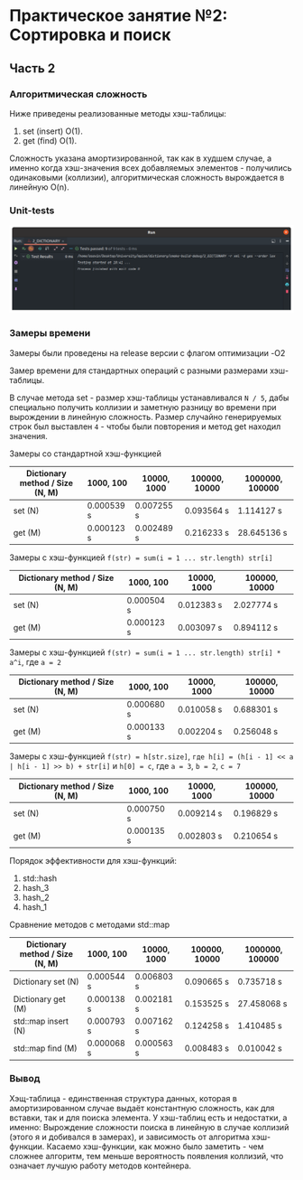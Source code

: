 # Практическое занятие №2: Сортировка и поиск

## Часть 2

### Алгоритмическая сложность

Ниже приведены реализованные методы хэш-таблицы:
1) set (insert) O(1).
2) get (find) O(1).

Сложность указана амортизированной, так как в худшем случае, а именно когда хэш-значения всех добавляемых элементов - 
получились одинаковыми (коллизии), алгоритмическая сложность вырождается в линейную O(n).

### Unit-tests

![unit-tests](./images/unit_tests.png)

### Замеры времени

Замеры были проведены на release версии с флагом оптимизации -O2

Замер времени для стандартных операций с разными размерами хэш-таблицы.

В случае метода set - размер хэш-таблицы устанавливался `N / 5`, дабы специально получить коллизии и заметную 
разницу во времени при вырождении в линейную сложность.
Размер случайно генерируемых строк был выставлен `4` - чтобы были повторения и метод get находил значения.

Замеры со стандартной хэш-функцией

| Dictionary method / Size (N, M) | 1000, 100  | 10000, 1000 | 100000, 10000 | 1000000, 100000 |
|---------------------------------|------------|-------------|---------------|-----------------|
| set (N)                         | 0.000539 s | 0.007255 s  | 0.093564 s    | 1.114127 s      | 
| get (M)                         | 0.000123 s | 0.002489 s  | 0.216233 s    | 28.645136 s     |

Замеры с хэш-функцией `f(str) = sum(i = 1 ... str.length) str[i]`

| Dictionary method / Size (N, M) | 1000, 100  | 10000, 1000 | 100000, 10000 |
|---------------------------------|------------|-------------|---------------|
| set (N)                         | 0.000504 s | 0.012383 s  | 2.027774 s    | 
| get (M)                         | 0.000123 s | 0.003097 s  | 0.894112 s    |


Замеры с хэш-функцией `f(str) = sum(i = 1 ... str.length) str[i] * a^i`, где `a = 2` 

| Dictionary method / Size (N, M) | 1000, 100  | 10000, 1000 | 100000, 10000 |
|---------------------------------|------------|-------------|---------------|
| set (N)                         | 0.000680 s | 0.010058 s  | 0.688301 s    | 
| get (M)                         | 0.000133 s | 0.002204 s  | 0.256048 s    |

Замеры с хэш-функцией `f(str) = h[str.size]`, `где h[i] = (h[i - 1] << a | h[i - 1] >> b) + str[i]` и `h[0] = c`, где
`a = 3`, `b = 2`, `c = 7`

| Dictionary method / Size (N, M) | 1000, 100  | 10000, 1000 | 100000, 10000 |
|---------------------------------|------------|-------------|---------------|
| set (N)                         | 0.000750 s | 0.009214 s  | 0.196829 s    | 
| get (M)                         | 0.000135 s | 0.002803 s  | 0.210654 s    |

Порядок эффективности для хэш-функций:
1) std::hash
2) hash_3
3) hash_2
4) hash_1

Сравнение методов с методами std::map

| Dictionary method / Size (N, M) | 1000, 100  | 10000, 1000 | 100000, 10000 | 1000000, 100000 |
|---------------------------------|------------|-------------|---------------|-----------------|
| Dictionary set (N)              | 0.000544 s | 0.006803 s  | 0.090665 s    | 0.735718 s      |
| Dictionary get (M)              | 0.000138 s | 0.002181 s  | 0.153525 s    | 27.458068 s     |
| std::map insert (N)             | 0.000793 s | 0.007162 s  | 0.124258 s    | 1.410485 s      |
| std::map find (M)               | 0.000068 s | 0.000563 s  | 0.008483 s    | 0.010042 s      |

### Вывод

Хэщ-таблица - единственная структура данных, которая в амортизированном случае выдаёт константную сложность, как 
для вставки, так и для поиска элемента. У хэш-таблиц есть и недостатки, а именно: Вырождение сложности поиска в 
линейную в случае коллизий (этого я и добивался в замерах), и зависимость от алгоритма хэш-функции. Касаемо 
хэш-функции, как можно было заметить - чем сложнее алгоритм, тем меньше вероятность появления коллизий, что означает
лучшую работу методов контейнера.
